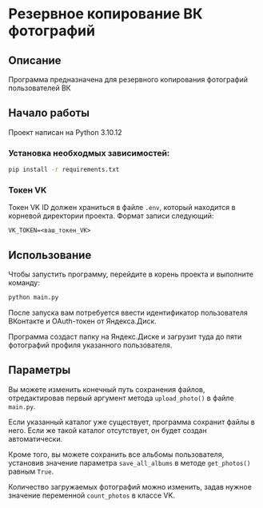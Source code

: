 # Резервное копирование ВК фотографий

## Описание

Программа предназначена для резервного копирования фотографий пользователей ВК

## Начало работы

Проект написан на Python 3.10.12

### Установка необходмых зависимостей:

```bash
pip install -r requirements.txt
```

### Токен VK

Токен VK ID должен храниться в файле `.env`, который находится в корневой директории проекта. Формат записи следующий:

`VK_TOKEN=<ваш_токен_VK>`

## Использование

Чтобы запустить программу, перейдите в корень проекта и выполните команду:

```bash
python main.py
```

После запуска вам потребуется ввести идентификатор пользователя ВКонтакте и OAuth-токен от Яндекса.Диск.

Программа создаст папку на Яндекс.Диске и загрузит туда до пяти фотографий профиля указанного пользователя.

## Параметры

Вы можете изменить конечный путь сохранения файлов, отредактировав первый аргумент метода `upload_photo()` в файле `main.py`.

Если указанный каталог уже существует, программа сохранит файлы в него. Если же такой каталог отсутствует, он будет создан автоматически.

Кроме того, вы можете сохранить все альбомы пользователя, установив значение параметра `save_all_albums` в методе `get_photos()` равным `True`.

Количество загружаемых фотографий можно изменить, задав нужное значение переменной `count_photos` в классе VK.